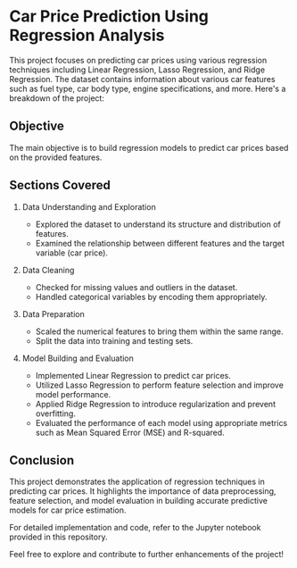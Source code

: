 # Car Price Prediction Using Regression Analysis

This project focuses on predicting car prices using various regression techniques including Linear Regression, Lasso Regression, and Ridge Regression. The dataset contains information about various car features such as fuel type, car body type, engine specifications, and more. Here's a breakdown of the project:

## Objective
The main objective is to build regression models to predict car prices based on the provided features.

## Sections Covered
1. Data Understanding and Exploration
   - Explored the dataset to understand its structure and distribution of features.
   - Examined the relationship between different features and the target variable (car price).
   
2. Data Cleaning
   - Checked for missing values and outliers in the dataset.
   - Handled categorical variables by encoding them appropriately.
   
3. Data Preparation
   - Scaled the numerical features to bring them within the same range.
   - Split the data into training and testing sets.
   
4. Model Building and Evaluation
   - Implemented Linear Regression to predict car prices.
   - Utilized Lasso Regression to perform feature selection and improve model performance.
   - Applied Ridge Regression to introduce regularization and prevent overfitting.
   - Evaluated the performance of each model using appropriate metrics such as Mean Squared Error (MSE) and R-squared.

## Conclusion
This project demonstrates the application of regression techniques in predicting car prices. It highlights the importance of data preprocessing, feature selection, and model evaluation in building accurate predictive models for car price estimation.

For detailed implementation and code, refer to the Jupyter notebook provided in this repository.

Feel free to explore and contribute to further enhancements of the project!
